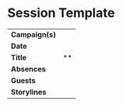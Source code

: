 # Session Template

|||
| --- | --- |
| **Campaign(s)** | | session.2
| **Date** | |
| **Title** | ** |
| **Absences** | |
| **Guests** | |
| **Storylines** | |
